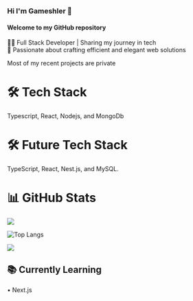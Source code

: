 

### Hi I'm Gameshler 👋

#### Welcome to my GitHub repository

👨‍💻 Full Stack Developer | Sharing my journey in tech <br/>
🚀 Passionate about crafting efficient and elegant web solutions <br/>

Most of my recent projects are private

# 🛠️ Tech Stack

Typescript, React, Nodejs, and MongoDb 

# 🛠️ Future Tech Stack

 TypeScript, React, Nest.js, and MySQL.

# 📊 GitHub Stats
![](https://github-readme-stats.vercel.app/api?username=gameshler&theme=radical&hide_border=false&include_all_commits=true&count_private=true)<br/>

![Top Langs](https://github-readme-stats.vercel.app/api/top-langs/?username=gameshler&layout=compact)

![](https://github-profile-trophy.vercel.app/?username=gameshler&theme=radical&no-frame=false&no-bg=true&margin-w=4)


## 📚 Currently Learning

• Next.js
